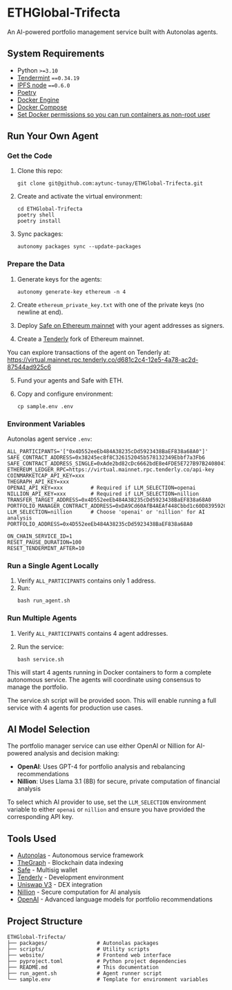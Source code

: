 # ETHGlobal-Trifecta

An AI-powered portfolio management service built with Autonolas agents.

## System Requirements

- Python `>=3.10`
- [Tendermint](https://docs.tendermint.com/v0.34/introduction/install.html) `==0.34.19`
- [IPFS node](https://docs.ipfs.io/install/command-line/#official-distributions) `==0.6.0`
- [Poetry](https://python-poetry.org/docs/#installation)
- [Docker Engine](https://docs.docker.com/engine/install/)
- [Docker Compose](https://docs.docker.com/compose/install/)
- [Set Docker permissions so you can run containers as non-root user](https://docs.docker.com/engine/install/linux-postinstall/)

## Run Your Own Agent

### Get the Code

1. Clone this repo:
    ```
    git clone git@github.com:aytunc-tunay/ETHGlobal-Trifecta.git
    ```

2. Create and activate the virtual environment:
    ```
    cd ETHGlobal-Trifecta
    poetry shell
    poetry install
    ```

3. Sync packages:
    ```
    autonomy packages sync --update-packages
    ```

### Prepare the Data

1. Generate keys for the agents:
    ```
    autonomy generate-key ethereum -n 4
    ```

2. Create `ethereum_private_key.txt` with one of the private keys (no newline at end).

3. Deploy [Safe on Ethereum mainnet](https://app.safe.global/welcome) with your agent addresses as signers.

4. Create a [Tenderly](https://tenderly.co/) fork of Ethereum mainnet.

You can explore transactions of the agent on Tenderly at: https://virtual.mainnet.rpc.tenderly.co/d681c2c4-12e5-4a78-ac2d-87544ad925c6

5. Fund your agents and Safe with ETH.

6. Copy and configure environment:
    ```
    cp sample.env .env
    ```

### Environment Variables

Autonolas agent service `.env`:
```
ALL_PARTICIPANTS='["0x4D552eeEb484A38235cDd5923438BaEF838a68A0"]'
SAFE_CONTRACT_ADDRESS=0x38245ec8f8C326152045b578132349Ebbf7a3Fb6
SAFE_CONTRACT_ADDRESS_SINGLE=0xAde2bd82cDc6662bdE8e4FDE5E727B97B2408047
ETHEREUM_LEDGER_RPC=https://virtual.mainnet.rpc.tenderly.co/api-key
COINMARKETCAP_API_KEY=xxx
THEGRAPH_API_KEY=xxx
OPENAI_API_KEY=xxx         # Required if LLM_SELECTION=openai
NILLION_API_KEY=xxx        # Required if LLM_SELECTION=nillion
TRANSFER_TARGET_ADDRESS=0x4D552eeEb484A38235cDd5923438BaEF838a68A0
PORTFOLIO_MANAGER_CONTRACT_ADDRESS=0xDA9Cd60AfB4AEAf448Cbbd1c60D839592Cdbd43D
LLM_SELECTION=nillion      # Choose 'openai' or 'nillion' for AI analysis
PORTFOLIO_ADDRESS=0x4D552eeEb484A38235cDd5923438BaEF838a68A0

ON_CHAIN_SERVICE_ID=1
RESET_PAUSE_DURATION=100
RESET_TENDERMINT_AFTER=10
```

### Run a Single Agent Locally

1. Verify `ALL_PARTICIPANTS` contains only 1 address.
2. Run:
    ```
    bash run_agent.sh
    ```

### Run Multiple Agents

1. Verify `ALL_PARTICIPANTS` contains 4 agent addresses.

2. Run the service:
    ```
    bash service.sh
    ```

This will start 4 agents running in Docker containers to form a complete autonomous service. The agents will coordinate using consensus to manage the portfolio.

The service.sh script will be provided soon. This will enable running a full service with 4 agents for production use cases.

## AI Model Selection

The portfolio manager service can use either OpenAI or Nillion for AI-powered analysis and decision making:

- **OpenAI**: Uses GPT-4 for portfolio analysis and rebalancing recommendations
- **Nillion**: Uses Llama 3.1 (8B) for secure, private computation of financial analysis

To select which AI provider to use, set the `LLM_SELECTION` environment variable to either `openai` or `nillion` and ensure you have provided the corresponding API key.

## Tools Used

- [Autonolas](https://olas.network/) - Autonomous service framework
- [TheGraph](https://thegraph.com/) - Blockchain data indexing
- [Safe](https://app.safe.global/) - Multisig wallet
- [Tenderly](https://tenderly.co/) - Development environment
- [Uniswap V3](https://docs.uniswap.org/contracts/v3/reference/deployments/) - DEX integration
- [Nillion](https://docs.nillion.com/api/nilai/overview) - Secure computation for AI analysis
- [OpenAI](https://openai.com/) - Advanced language models for portfolio recommendations

## Project Structure

```
ETHGlobal-Trifecta/
├── packages/                # Autonolas packages
├── scripts/                 # Utility scripts
├── website/                 # Frontend web interface
├── pyproject.toml           # Python project dependencies
├── README.md                # This documentation
├── run_agent.sh             # Agent runner script
└── sample.env               # Template for environment variables
```